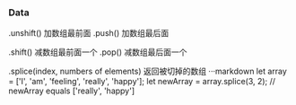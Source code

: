
### Data
.unshift() 加数组最前面
.push() 加数组最后面

.shift() 减数组最前面一个
.pop() 减数组最后面一个

.splice(index, numbers of elements)
返回被切掉的数组
···markdown
let array = ['I', 'am', 'feeling', 'really', 'happy'];
let newArray = array.splice(3, 2);
// newArray equals ['really', 'happy']
```
